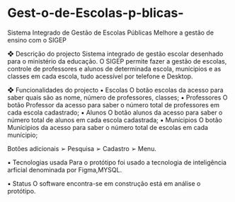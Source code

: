 # Gest-o-de-Escolas-p-blicas-

Sistema Integrado de Gestão de Escolas Públicas
   Melhore a gestão  de ensino com o SIGEP
 
 
❖ Descrição do projecto
Sistema integrado de gestão escolar desenhado para o ministério da educação.
O SIGEP permite fazer a gestão de escolas, controle de professores e alunos de determinada escola, munícipios e as classes em cada escola, tudo acessível por telefone e Desktop.
 
 
❖ Funcionalidades do projecto
▪ Escolas
O botão escolas da acesso para saber quais são as nome, número de professores, classes;
▪ Professores
O botão Professor da acesso para saber o número total de professores em cada escola cadastrado;
▪ Alunos
O botão alunos da acesso para saber o número total de alunos em cada escola cadastrada;
▪ Munícipios
O botão Munícipios da acesso para saber o número total de escolas em cada munícipio;
 
 
Botões adicionais
➢ Pesquisa
➢ Cadastro
➢ Menu.
 
▪ Tecnologias usada
 Para o protótipo foi usado a tecnologia de inteligência arficial denominada por  Figma,MYSQL.
 
▪ Status
O software encontra-se em construção está em análise o protótipo.
 
 




